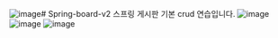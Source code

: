 ![image](https://github.com/user-attachments/assets/db7f7d6e-434a-4718-be84-3be62339f0b8)# Spring-board-v2
스프링 게시판 기본 crud 연습입니다.
![image](https://github.com/user-attachments/assets/3ea049b3-48a4-4ef7-b5a3-b12d712e0a31)
![image](https://github.com/user-attachments/assets/68697e67-0323-4248-96d7-bbb863c6da46)
![image](https://github.com/user-attachments/assets/f55c7be6-e4f6-405a-9994-6a2d757cfc1f)
